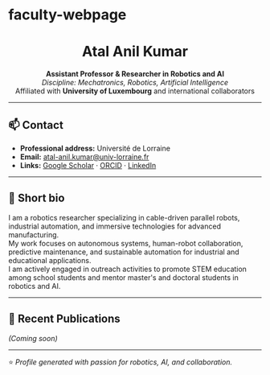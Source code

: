 # faculty-webpage
<!-- Profile Header -->
<h1 align="center">Atal Anil Kumar</h1>
<p align="center">
  <b>Assistant Professor & Researcher in Robotics and AI</b><br>
  <i>Discipline: Mechatronics, Robotics, Artificial Intelligence</i><br>
  Affiliated with <b>University of Luxembourg</b> and international collaborators
</p>

---

## 📫 Contact
- **Professional address:** Université de Lorraine 
- **Email:** [atal-anil.kumar@univ-lorraine.fr](mailto:atal-anil.kumar@univ-lorraine.fr)  
- **Links:** [Google Scholar](https://scholar.google.com/citations?user=cNWj4s4AAAAJ&hl=en) · [ORCID](https://orcid.org/0000-0001-5957-1930) · [LinkedIn](#)

---

## 🧠 Short bio
I am a robotics researcher specializing in cable-driven parallel robots, industrial automation, and immersive technologies for advanced manufacturing.  
My work focuses on autonomous systems, human-robot collaboration, predictive maintenance, and sustainable automation for industrial and educational applications.  
I am actively engaged in outreach activities to promote STEM education among school students and mentor master's and doctoral students in robotics and AI.

---

## 📝 Recent Publications
*(Coming soon)*  
<!-- 
- Author, A., **Kumar, A. A.**, Author, B. (2025). Title of paper. *Journal Name*. [PDF](#) · [BibTeX](#)
-->

---

⭐️ _Profile generated with passion for robotics, AI, and collaboration._
